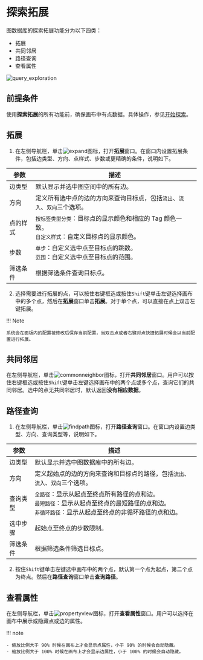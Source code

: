 # 探索拓展

图数据库的探索拓展功能分为以下四类：

- 拓展
- 共同邻居
- 路径查询
- 查看属性

![query_exploration](https://docs-cdn.nebula-graph.com.cn/figures/exploration-query-22-04-06_cn.gif)

## 前提条件

使用**探索拓展**的所有功能前，确保画布中有点数据。具体操作，参见[开始探索](ex-ug-query-exploration.md)。

## 拓展

1. 在左侧导航栏，单击![expand](https://docs-cdn.nebula-graph.com.cn/figures/nav-expand_cn.png)图标，打开**拓展**窗口。在窗口内设置拓展条件，包括边类型、方向、点样式、步数或更精确的条件，说明如下。

  | 参数     | 描述                                                         |
  | -------- | ------------------------------------------------------------ |
  | 边类型   | 默认显示并选中图空间中的所有边。                           |
  | 方向     | 定义所有选中点的边的方向来查询目标点，包括`流出`、`流入`、`双向`三个选项。 |
  | 点的样式 | `按标签类型分类`：目标点的显示颜色和相应的 Tag 颜色一致。<br />`自定义样式`：自定义目标点的显示颜色。 |
  | 步数     | `单步`：自定义选中点至目标点的跳数。<br />`范围`：自定义选中点至目标点的范围。 |
  | 筛选条件 | 根据筛选条件查询目标点。                                     |

2. 选择需要进行拓展的点，可以按住右键框选或按住`Shift`键单击左键选择画布中的多个点，然后在**拓展**窗口单击**拓展**。对于单个点，可以直接在点上双击左键拓展。

!!! Note

    系统会在面板内的配置被修改后保存当前配置，当双击点或者右键对点快捷拓展时候会以当前配置进行拓展。

## 共同邻居

在左侧导航栏，单击![commonneighbor](https://docs-cdn.nebula-graph.com.cn/figures/nav-commonNeighbor_cn.png)图标，打开**共同邻居**窗口。用户可以按住右键框选或按住`Shift`键单击左键选择画布中的两个点或多个点，查询它们的共同邻居。选中的点无共同邻居时，默认返回**没有相应数据**。

## 路径查询

1. 在左侧导航栏，单击![findpath](https://docs-cdn.nebula-graph.com.cn/figures/nav-findPath_cn.png)图标，打开**路径查询**窗口。在窗口内设置边类型、方向、查询类型等，说明如下。

  | 参数     | 描述                                                         |
  | -------- | ------------------------------------------------------------ |
  | 边类型   | 默认显示并选中图数据库中的所有边。                           |
  | 方向     | 定义起始点的边的方向来查询和目标点的路径，包括`流出`、`流入`、`双向`三个选项。 |
  | 查询类型 | `全路径`：显示从起点至终点所有路径的点和边。<br />`最短路径`：显示从起点至终点的最短路径的点和边。<br />`非循环路径`：显示从起点至终点的非循环路径的点和边。 |
  | 选中步骤 | 起始点至终点的步数限制。                                   |
  | 筛选条件 | 根据筛选条件筛选目标点。                                     |

2. 按住`Shift`键单击左键选中画布中的两个点，默认第一个点为起点，第二个点为终点。然后在**路径查询**窗口单击**查询路径**。

## 查看属性

在左侧导航栏，单击![propertyview](https://docs-cdn.nebula-graph.com.cn/figures/nav-propertyView_cn.png)图标，打开**查看属性**窗口。用户可以选择在画布中展示或隐藏点或边的属性。

!!! note

    - 缩放比例大于 90% 时候在画布上才会显示点属性，小于 90% 的时候会自动隐藏。    
    - 缩放比例大于 100% 时候在画布上才会显示边属性，小于 100% 的时候会自动隐藏。
